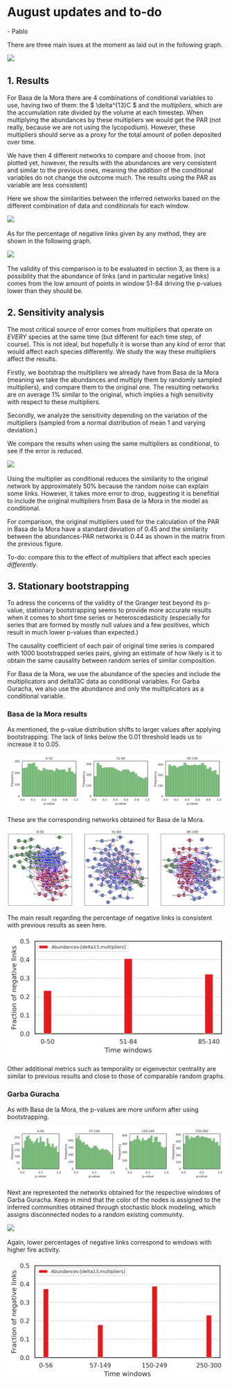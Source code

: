 # August updates and to-do

\- Pablo

There are three main isues at the moment as laid out in the following graph.

![](plots_notes2/esquema.png)

## 1. Results

For Basa de la Mora there are 4 combinations of conditional variables to use, having two of them: the $ \delta^{13}C $ and the *multipliers*, which are the accumulation rate divided by the volume at each timestep. When multiplying the abundances by these multipliers we would get the PAR (not really, because we are not using the lycopodium). However, these multipliers should serve as a proxy for the total amount of pollen deposited over time.

We have then 4 different networks to compare and choose from. (not plotted yet, however, the results with the abundances are very consistent and similar to the previous ones, meaning the addition of the conditional variables do not change the outcome much. The results using the PAR as variable are less consistent)

Here we show the similarities between the inferred networks based on the different combination of data and conditionals for each window.

![](plots_notes2/compare_networks_similarity.png)

As for the percentage of negative links given by any method, they are shown in the following graph.

![](plots_notes2/negative_links_comparison.png)

The validity of this comparison is to be evaluated in section 3, as there is a possibility that the abundance of links (and in particular negative links) comes from the low amount of points in window 51-84 driving the p-values lower than they should be.
## 2. Sensitivity analysis

The most critical source of error comes from multipliers that operate on *EVERY* species at the same time (but different for each time step, of course). This is not ideal, but hopefully it is worse than any kind of error that would affect each species differently. We study the way these multipliers affect the results.

Firstly, we bootstrap the multipliers we already have from Basa de la Mora (meaning we take the abundances and multiply them by randomly sampled multipliers), and compare them to the original one. The resulting networks are on average 1% similar to the original, which implies a high sensitivity with respect to these multipliers.

Secondly, we analyze the sensitivity depending on the variation of the multipliers (sampled from a normal distribution of mean 1 and varying deviation.)

We compare the results when using the same multipliers as conditional, to see if the error is reduced.

![](plots_notes2/sensitivity_abundances_2-3.png)

Using the multiplier as conditional reduces the similarity to the original network by approximately 50% because the random noise can explain some links. However, it takes more error to drop, suggesting it is benefitial to include the original multipliers from Basa de la Mora in the model as conditional.

For comparison, the original multipliers used for the calculation of the PAR in Basa de la Mora have a standard deviation of 0.45 and the similarity between the abundances-PAR networks is 0.44 as shown in the matrix from the previous figure.

To-do: compare this to the effect of multipliers that affect each species *differently*.

## 3. Stationary bootstrapping

To adress the concerns of the validity of the Granger test beyond its p-value, stationary bootstrapping seems to provide more accurate results when it comes to short time series or heteroscedasticity (especially for series that are formed by mostly null values and a few positives, which result in much lower p-values than expected.)

The causality coefficient of each pair of original time series is compared with 1000 bootstrapped series pairs, giving an estimate of how likely is it to obtain the same causality between random series of similar composition.

For Basa de la Mora, we use the abundance of the species and include the multiplicators and delta13C data as conditional variables.
For Garba Guracha, we also use the abundance and only the multiplicators as a conditional variable.

### Basa de la Mora results

As mentioned, the p-value distribution shifts to larger values after applying bootstrapping. The lack of links below the 0.01 threshold leads us to increase it to 0.05.

![](plots_notes/p_values_basa.png)

These are the corresponding networks obtained for Basa de la Mora.

![](plots_notes/gc_networks_basa.png)

The main result regarding the percentage of negative links is consistent with previous results as seen here.

![](plots_notes/negative_links_basa.png)

Other additional metrics such as temporality or eigenvector centrality are similar to previous results and close to those of comparable random graphs.


### Garba Guracha

As with Basa de la Mora, the p-values are more uniform after using bootstrapping.

![](plots_notes/p_values_GG.png)

Next are represented the networks obtained for the respective windows of Garba Guracha. Keep in mind that the color of the nodes is assigned to the inferred communities obtained through stochastic block modeling, which assigns disconnected nodes to a random existing community.

![](plots_notes/gc_networks_GG.png)

Again, lower percentages of negative links correspond to windows with higher fire activity.

![](plots_notes/negative_links_GG.png)